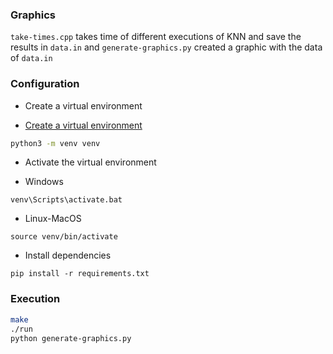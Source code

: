 ### Graphics

`take-times.cpp` takes time of different executions of KNN and save the results
in `data.in` and `generate-graphics.py` created a graphic with the data of
`data.in`

### Configuration

* Create a virtual environment
- [Create a virtual environment](https://docs.python.org/3/tutorial/venv.html)

```bash
python3 -m venv venv
```

- Activate the virtual environment

* Windows
```
venv\Scripts\activate.bat
```

* Linux-MacOS
```
source venv/bin/activate
```

- Install dependencies
```
pip install -r requirements.txt
```

### Execution

```bash
make
./run
python generate-graphics.py
```

